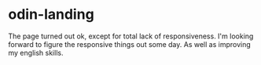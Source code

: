 # odin-landing

The page turned out ok, except for total lack of responsiveness.
I'm looking forward to figure the responsive things out some day.
As well as improving my english skills.
